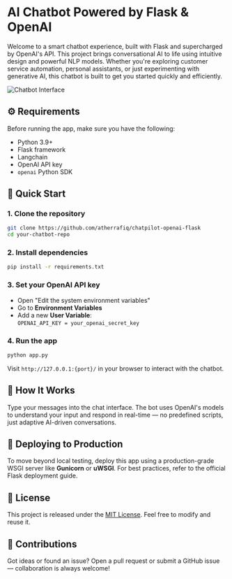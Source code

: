 # AI Chatbot Powered by Flask & OpenAI

Welcome to a smart chatbot experience, built with Flask and supercharged by OpenAI's API. This project brings conversational AI to life using intuitive design and powerful NLP models. Whether you're exploring customer service automation, personal assistants, or just experimenting with generative AI, this chatbot is built to get you started quickly and efficiently.

![Chatbot Interface](screenshot.png)

## ⚙️ Requirements

Before running the app, make sure you have the following:

- Python 3.9+
- Flask framework
- Langchain
- OpenAI API key
- `openai` Python SDK

## 🚀 Quick Start

### 1. Clone the repository

```bash
git clone https://github.com/atherrafiq/chatpilot-openai-flask
cd your-chatbot-repo
```

### 2. Install dependencies

```bash
pip install -r requirements.txt
```

### 3. Set your OpenAI API key

- Open "Edit the system environment variables"
- Go to **Environment Variables**
- Add a new **User Variable**:  
  `OPENAI_API_KEY = your_openai_secret_key`

### 4. Run the app

```bash
python app.py
```

Visit `http://127.0.0.1:{port}/` in your browser to interact with the chatbot.

## 💬 How It Works

Type your messages into the chat interface. The bot uses OpenAI's models to understand your input and respond in real-time — no predefined scripts, just adaptive AI-driven conversations.

## 🚢 Deploying to Production

To move beyond local testing, deploy this app using a production-grade WSGI server like **Gunicorn** or **uWSGI**. For best practices, refer to the official Flask deployment guide.

## 📄 License

This project is released under the [MIT License](LICENSE). Feel free to modify and reuse it.

## 🤝 Contributions

Got ideas or found an issue? Open a pull request or submit a GitHub issue — collaboration is always welcome!
